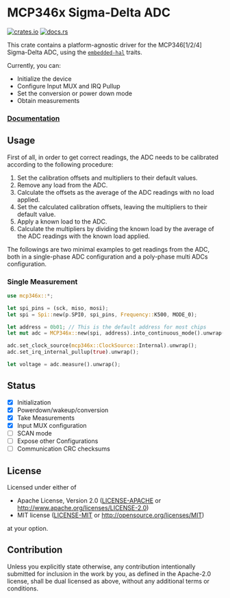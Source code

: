 # MCP346x Sigma-Delta ADC 

[![crates.io](https://img.shields.io/crates/v/mcp346x)](https://crates.io/crates/mcp346x)
[![docs.rs](https://img.shields.io/docsrs/mcp346x)](https://docs.rs/mcp346x)

This crate contains a platform-agnostic driver for the MCP346[1/2/4] Sigma-Delta ADC, using the [`embedded-hal`](https://github.com/rust-embedded/embedded-hal) traits.

Currently, you can:

- Initialize the device
- Configure Input MUX and IRQ Pullup
- Set the conversion or power down mode
- Obtain measurements

### [Documentation](https://docs.rs/mcp346x)


## Usage

First of all, in order to get correct readings, the ADC needs to be calibrated according to the following procedure:

1. Set the calibration offsets and multipliers to their default values.
2. Remove any load from the ADC.
3. Calculate the offsets as the average of the ADC readings with no load applied.
4. Set the calculated calibration offsets, leaving the multipliers to their default value.
5. Apply a known load to the ADC.
6. Calculate the multipliers by dividing the known load by the average of the ADC readings with the known load applied.

The followings are two minimal examples to get readings from the ADC, both in a single-phase ADC configuration and a poly-phase multi ADCs configuration.

### Single Measurement

```rust ignore
use mcp346x::*;

let spi_pins = (sck, miso, mosi);
let spi = Spi::new(p.SPI0, spi_pins, Frequency::K500, MODE_0);

let address = 0b01; // This is the default address for most chips
let mut adc = MCP346x::new(spi, address).into_continuous_mode().unwrap();

adc.set_clock_source(mcp346x::ClockSource::Internal).unwrap();
adc.set_irq_internal_pullup(true).unwrap();

let voltage = adc.measure().unwrap();
```

## Status

- [x] Initialization
- [x] Powerdown/wakeup/conversion
- [x] Take Measurements
- [x] Input MUX configuration
- [ ] SCAN mode
- [ ] Expose other Configurations
- [ ] Communication CRC checksums

## License

Licensed under either of

 * Apache License, Version 2.0
   ([LICENSE-APACHE](LICENSE-APACHE) or http://www.apache.org/licenses/LICENSE-2.0)
 * MIT license
   ([LICENSE-MIT](LICENSE-MIT) or http://opensource.org/licenses/MIT)

at your option.

## Contribution

Unless you explicitly state otherwise, any contribution intentionally submitted
for inclusion in the work by you, as defined in the Apache-2.0 license, shall be
dual licensed as above, without any additional terms or conditions.
